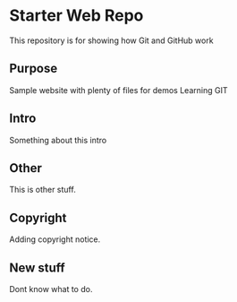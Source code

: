 # Starter Web Repo

This repository is for showing how Git and GitHub work

## Purpose

Sample website with plenty of files for demos
Learning GIT

## Intro
Something about this intro

## Other
This is other stuff.

## Copyright
Adding copyright notice.

## New stuff
Dont know what to do.